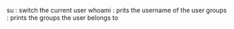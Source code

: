 su : switch the current user
whoami : prits the username of the user
groups : prints the groups the user belongs to
